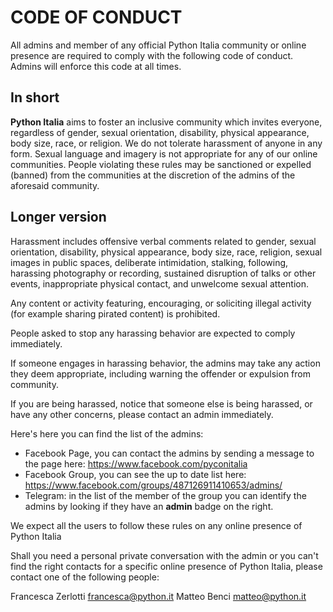 # CODE OF CONDUCT

All admins and member of any official Python Italia community or online presence
are required to comply with the following code of conduct.
Admins will enforce this code at all times.

## In short

**Python Italia** aims to foster an inclusive community which invites everyone,
regardless of gender, sexual orientation, disability, physical appearance,
body size, race, or religion. We do not tolerate harassment of anyone in any form.
Sexual language and imagery is not appropriate for any of our online communities.
People violating these rules may be sanctioned or expelled (banned) from the communities
at the discretion of the admins of the aforesaid community.

## Longer version

Harassment includes offensive verbal comments related to gender, sexual orientation, disability,
physical appearance, body size, race, religion, sexual images in public spaces, deliberate intimidation,
stalking, following, harassing photography or recording, sustained disruption of talks or other events,
inappropriate physical contact, and unwelcome sexual attention.

Any content or activity featuring, encouraging, or soliciting illegal activity (for example sharing
pirated content) is prohibited.

People asked to stop any harassing behavior are expected to comply immediately.

If someone engages in harassing behavior, the admins may take any action they deem appropriate,
including warning the offender or expulsion from community.

If you are being harassed, notice that someone else is being harassed, or have any other concerns,
please contact an admin immediately.

Here's here you can find the list of the admins:

- Facebook Page, you can contact the admins by sending a message to the page here:
    https://www.facebook.com/pyconitalia
- Facebook Group, you can see the up to date list here:
    https://www.facebook.com/groups/487126911410653/admins/
- Telegram: in the list of the member of the group you can identify the admins by
    looking if they have an __admin__ badge on the right.


We expect all the users to follow these rules on any online presence of Python Italia

Shall you need a personal private conversation with the admin or you can't find the right contacts for a specific online presence of Python Italia, please contact
one of the following people:

Francesca Zerlotti [francesca@python.it](mailto:francesca@python.it)
Matteo Benci [matteo@python.it](mailto:matteo@python.it)
